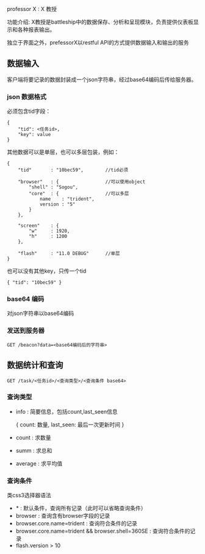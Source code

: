 ﻿professor X : X 教授

功能介绍: X教授是battleship中的数据保存、分析和呈现模块，负责提供仪表板显示和各种报表输出。

独立于界面之外，prefessorX以restful API的方式提供数据输入和输出的服务

数据输入
--------

客户端将要记录的数据封装成一个json字符串，经过base64编码后传给服务器。

### json 数据格式

必须包含tid字段：

    { 
        "tid": <任务id>,
        "key": value
    }

其他数据可以是单层，也可以多层包装，例如：

    {
        "tid"       : "10bec59",        //tid必须

        "browser"   : {                 //可以使用object
            "shell" : "Sogou",
            "core"  : {                 //可以多层
                name    : "trident",
                version : "5"
            }
        },

        "screen"    : {
            "w"     : 1920,
            "h"     : 1200
        },

        "flash"     : "11.0 DEBUG"      //单层
    }

也可以没有其他key，只传一个tid

    { "tid": "10bec59" }

### base64 编码

对json字符串以base64编码

### 发送到服务器

    GET /beacon?data=<base64编码后的字符串>

数据统计和查询
--------------

    GET /task/<任务id>/<查询类型>/<查询条件 base64>

### 查询类型

* info : 简要信息，包括count,last_seen信息

    {
        count: 数量,
        last_seen: 最后一次更新时间
    }

* count : 求数量
* summ  : 求总和
* average : 求平均值

### 查询条件
类css3选择器语法

* \*     : 默认条件，查询所有记录（此时可以省略查询条件）
* browser : 查询含有browser字段的记录
* browser.core.name=trident : 查询符合条件的记录
* browser.core.name=trident && browser.shell=360SE : 查询符合条件的记录
* flash.version > 10
